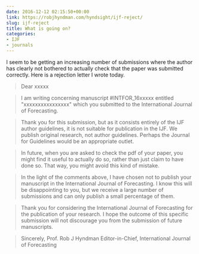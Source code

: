 ```yaml
---
date: 2016-12-12 02:15:50+00:00
link: https://robjhyndman.com/hyndsight/ijf-reject/
slug: ijf-reject
title: What is going on?
categories:
- IJF
- journals
---
```


I seem to be getting an increasing number of submissions where the author has clearly not bothered to actually check that the paper was submitted correctly. Here is a rejection letter I wrote today.

>Dear xxxxx

>I am writing concerning manuscript #INTFOR_16xxxxx entitled "xxxxxxxxxxxxxxxx" which you submitted to the International Journal of Forecasting.

>Thank you for this submission, but as it consists entirely of the IJF author guidelines, it is not suitable for publication in the IJF. We publish original research, not author guidelines. Perhaps the Journal for Guidelines would be an appropriate outlet.

>In future, when you are asked to check the pdf of your paper, you might find it useful to actually do so, rather than just claim to have done so. That way, you might avoid this kind of mistake.

>In the light of the comments above, I have chosen not to publish your manuscript in the International Journal of Forecasting. I know this will be disappointing to you, but we receive a large number of submissions and can only publish a small percentage of them.

>Thank you for considering the International Journal of Forecasting for the publication of your research. I hope the outcome of this specific submission will not discourage you from the submission of future manuscripts.

>Sincerely,
>Prof. Rob J Hyndman
>Editor-in-Chief, International Journal of Forecasting
